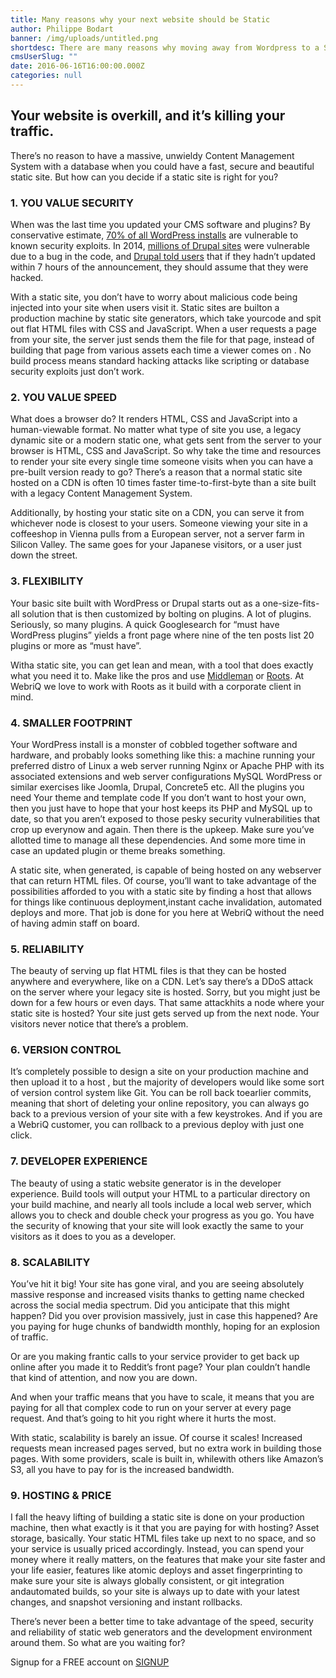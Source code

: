 ```yaml
---
title: Many reasons why your next website should be Static
author: Philippe Bodart
banner: /img/uploads/untitled.png
shortdesc: There are many reasons why moving away from Wordpress to a Static website approach makes sense
cmsUserSlug: ""
date: 2016-06-16T16:00:00.000Z
categories: null
---
```


## Your website is overkill, and it’s killing your traffic.

There’s no reason to have a massive, unwieldy Content Management System with a database when you could have a fast, secure and beautiful static site. But how can you decide if a static site is right for you?

###  1. YOU VALUE SECURITY

When was the last time you updated your CMS software and plugins? By conservative estimate, [70% of all WordPress installs](https://www.wpwhitesecurity.com/wordpress-security-news-updates/statistics-70-percent-wordpress-installations-vulnerable/) are vulnerable to known security exploits. In 2014, [millions of Drupal sites](https://blog.sucuri.net/2014/10/drupal-warns-every-drupal-7-website-was-compromised-unless-patched.html) were vulnerable due to a bug in the code, and [Drupal told users](https://www.drupal.org/PSA-2014-003) that if they hadn’t updated within 7 hours of the announcement, they should assume that they were hacked. 

With a static site, you don’t have to worry about malicious code being injected into your site when users visit it. Static sites are builton a production machine by static site generators, which take yourcode and spit out flat HTML files with CSS and JavaScript. When a user requests a page from your site, the server just sends them the file for that page, instead of building that page from various assets each time a viewer comes on . No build process means standard hacking attacks like scripting or database security exploits just don’t work.

###  2. YOU VALUE SPEED

What does a browser do? It renders HTML, CSS and JavaScript into a human-viewable format. No matter what type of site you use, a legacy dynamic site or a modern static one, what gets sent from the server to your browser is HTML, CSS and JavaScript. So why take the time and resources to render your site every single time someone visits when you can have a pre-built version ready to go? There’s a reason that a normal static site hosted on a CDN is often 10 times faster time-to-first-byte than a site built with a legacy Content Management System.

Additionally, by hosting your static site on a CDN, you can serve it from whichever node is closest to your users. Someone viewing your site in a coffeeshop in Vienna pulls from a European server, not a server farm in Silicon Valley. The same goes for your Japanese visitors, or a user just down the street.

###  3. FLEXIBILITY

Your basic site built with WordPress or Drupal starts out as a one-size-fits-all solution that is then customized by bolting on plugins. A lot of plugins. Seriously, so many plugins. A quick Googlesearch for “must have WordPress plugins” yields a front page where nine of the ten posts list 20 plugins or more as “must have”.

Witha static site, you can get lean and mean, with a tool that does exactly what you need it to. Make like the pros and use [Middleman](http://www.middlemanapp.com/) or [Roots](http://www.roots.cx/). At WebriQ we love to work with Roots as it build with a corporate client in mind.

###  4. SMALLER FOOTPRINT

Your WordPress install is a monster of cobbled together software and hardware, and probably looks something like this:
a machine running your preferred distro of Linux
a web server running Nginx or Apache
PHP with its associated extensions and web server configurations
MySQL
WordPress or similar exercises like Joomla, Drupal, Concrete5 etc.
All the plugins you need 
Your theme and template code
If you don’t want to host your own, then you just have to hope that your host keeps its PHP and MySQL up to date, so that you aren’t exposed to those pesky security vulnerabilities that crop up everynow and again. Then there is the upkeep. Make sure you’ve allotted time to manage all these dependencies. And some more time in case an updated plugin or theme breaks something.

A static site, when generated, is capable of being hosted on any webserver that can return HTML files. Of course, you’ll want to take advantage of the possibilities afforded to you with a static site by finding a host that allows for things like continuous deployment,instant cache invalidation, automated deploys and more. That job is done for you here at WebriQ without the need of having admin staff on board.

###  5. RELIABILITY

The beauty of serving up flat HTML files is that they can be hosted anywhere and everywhere, like on a CDN. Let’s say there’s a DDoS attack on the server where your legacy site is hosted. Sorry, but you might just be down for a few hours or even days. That same attackhits a node where your static site is hosted? Your site just gets served up from the next node. Your visitors never notice that there’s a problem.

###  6. VERSION CONTROL

It’s completely possible to design a site on your production machine and then upload it to a host , but the majority of developers would like some sort of version control system like Git. You can be roll back toearlier commits, meaning that short of deleting your online repository, you can always go back to a previous version of your site with a few keystrokes. And if you are a WebriQ customer, you can rollback to a previous deploy with just one click.

###  7. DEVELOPER EXPERIENCE

The beauty of using a static website generator is in the developer experience. Build tools will output your HTML to a particular directory on your build machine, and nearly all tools include a local web server, which allows you to check and double check your progress as you go. You have the security of knowing that your site will look exactly the same to your visitors as it does to you as a developer.

###  8. SCALABILITY

You’ve hit it big! Your site has gone viral, and you are seeing absolutely massive response and increased visits thanks to getting name checked across the social media spectrum. Did you anticipate that this might happen? Did you over provision massively, just in case this happened? Are you paying for huge chunks of bandwidth monthly, hoping for an explosion of traffic.

Or are you making frantic calls to your service provider to get back up online after you made it to Reddit’s front page? Your plan couldn’t handle that kind of attention, and now you are down.

And when your traffic means that you have to scale, it means that you are paying for all that complex code to run on your server at every page request. And that’s going to hit you right where it hurts the most.

With static, scalability is barely an issue. Of course it scales! Increased requests mean increased pages served, but no extra work in building those pages. With some providers, scale is built in, whilewith others like Amazon’s S3, all you have to pay for is the increased bandwidth.

###  9. HOSTING &amp; PRICE

I fall the heavy lifting of building a static site is done on your production machine, then what exactly is it that you are paying for with hosting? Asset storage, basically. Your static HTML files take up next to no space, and so your service is usually priced accordingly. Instead, you can spend your money where it really matters, on the features that make your site faster and your life easier, features like atomic deploys and asset fingerprinting to make sure your site is always globally consistent, or git integration andautomated builds, so your site is always up to date with your latest changes, and snapshot versioning and instant rollbacks.

There’s never been a better time to take advantage of the speed, security and reliability of static web generators and the development environment around them. So what are you waiting for?

Signup for a FREE account on [SIGNUP](http://app.webriq.com/sites/create)

 